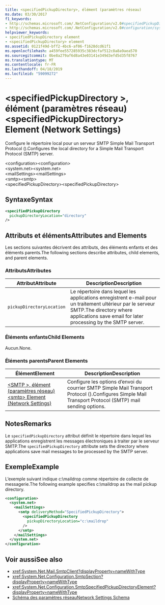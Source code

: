 ```yaml
---
title: <specifiedPickupDirectory>, élément (paramètres réseau)
ms.date: 03/30/2017
f1_keywords:
- http://schemas.microsoft.com/.NetConfiguration/v2.0#specifiedPickupDirectory
- http://schemas.microsoft.com/.NetConfiguration/v2.0#configuration/system.net/mailSettings/smtp/specifiedPickupDirectory
helpviewer_keywords:
- specifiedPickupDirectory element
- <specifiedPickupDirectory> element
ms.assetid: 0121f49d-bff2-4bc6-af06-f1628dcd61f1
ms.openlocfilehash: a459fee557285935c383dcfaf512c8a8a9aea570
ms.sourcegitcommit: 0be8a279af6d8a43e03141e349d3efd5d35f8767
ms.translationtype: MT
ms.contentlocale: fr-FR
ms.lasthandoff: 04/18/2019
ms.locfileid: "59099272"
---
```

# <a name="specifiedpickupdirectory-element-network-settings"></a><span data-ttu-id="391da-102">\<specifiedPickupDirectory >, élément (paramètres réseau)</span><span class="sxs-lookup"><span data-stu-id="391da-102">\<specifiedPickupDirectory> Element (Network Settings)</span></span>
<span data-ttu-id="391da-103">Configure le répertoire local pour un serveur SMTP Simple Mail Transport Protocol ().</span><span class="sxs-lookup"><span data-stu-id="391da-103">Configures the local directory for a Simple Mail Transport Protocol (SMTP) server.</span></span>  
  
 <span data-ttu-id="391da-104">\<configuration></span><span class="sxs-lookup"><span data-stu-id="391da-104">\<configuration></span></span>  
<span data-ttu-id="391da-105">\<system.net></span><span class="sxs-lookup"><span data-stu-id="391da-105">\<system.net></span></span>  
<span data-ttu-id="391da-106">\<mailSettings></span><span class="sxs-lookup"><span data-stu-id="391da-106">\<mailSettings></span></span>  
<span data-ttu-id="391da-107">\<smtp></span><span class="sxs-lookup"><span data-stu-id="391da-107">\<smtp></span></span>  
<span data-ttu-id="391da-108">\<specifiedPickupDirectory></span><span class="sxs-lookup"><span data-stu-id="391da-108">\<specifiedPickupDirectory></span></span>  
  
## <a name="syntax"></a><span data-ttu-id="391da-109">Syntaxe</span><span class="sxs-lookup"><span data-stu-id="391da-109">Syntax</span></span>  
  
```xml  
<specifiedPickupDirectory  
  pickupDirectoryLocation="directory"   
/>  
```  
  
## <a name="attributes-and-elements"></a><span data-ttu-id="391da-110">Attributs et éléments</span><span class="sxs-lookup"><span data-stu-id="391da-110">Attributes and Elements</span></span>  
 <span data-ttu-id="391da-111">Les sections suivantes décrivent des attributs, des éléments enfants et des éléments parents.</span><span class="sxs-lookup"><span data-stu-id="391da-111">The following sections describe attributes, child elements, and parent elements.</span></span>  
  
### <a name="attributes"></a><span data-ttu-id="391da-112">Attributs</span><span class="sxs-lookup"><span data-stu-id="391da-112">Attributes</span></span>  
  
|<span data-ttu-id="391da-113">Attribut</span><span class="sxs-lookup"><span data-stu-id="391da-113">Attribute</span></span>|<span data-ttu-id="391da-114">Description</span><span class="sxs-lookup"><span data-stu-id="391da-114">Description</span></span>|  
|---------------|-----------------|  
|`pickupDirectoryLocation`|<span data-ttu-id="391da-115">Le répertoire dans lequel les applications enregistrent e-mail pour un traitement ultérieur par le serveur SMTP.</span><span class="sxs-lookup"><span data-stu-id="391da-115">The directory where applications save email for later processing by the SMTP server.</span></span>|  
  
### <a name="child-elements"></a><span data-ttu-id="391da-116">Éléments enfants</span><span class="sxs-lookup"><span data-stu-id="391da-116">Child Elements</span></span>  
 <span data-ttu-id="391da-117">Aucun.</span><span class="sxs-lookup"><span data-stu-id="391da-117">None.</span></span>  
  
### <a name="parent-elements"></a><span data-ttu-id="391da-118">Éléments parents</span><span class="sxs-lookup"><span data-stu-id="391da-118">Parent Elements</span></span>  
  
|<span data-ttu-id="391da-119">Élément</span><span class="sxs-lookup"><span data-stu-id="391da-119">Element</span></span>|<span data-ttu-id="391da-120">Description</span><span class="sxs-lookup"><span data-stu-id="391da-120">Description</span></span>|  
|-------------|-----------------|  
|[<span data-ttu-id="391da-121">\<SMTP >, élément (paramètres réseau)</span><span class="sxs-lookup"><span data-stu-id="391da-121">\<smtp> Element (Network Settings)</span></span>](../../../../../docs/framework/configure-apps/file-schema/network/smtp-element-network-settings.md)|<span data-ttu-id="391da-122">Configure les options d’envoi du courrier SMTP Simple Mail Transport Protocol ().</span><span class="sxs-lookup"><span data-stu-id="391da-122">Configures Simple Mail Transport Protocol (SMTP) mail sending options.</span></span>|  
  
## <a name="remarks"></a><span data-ttu-id="391da-123">Notes</span><span class="sxs-lookup"><span data-stu-id="391da-123">Remarks</span></span>  
 <span data-ttu-id="391da-124">Le `specifiedPickupDirectory` attribut définit le répertoire dans lequel les applications enregistrent les messages électroniques à traiter par le serveur SMTP.</span><span class="sxs-lookup"><span data-stu-id="391da-124">The `specifiedPickupDirectory` attribute sets the directory where applications save mail messages to be processed by the SMTP server.</span></span>  
  
## <a name="example"></a><span data-ttu-id="391da-125">Exemple</span><span class="sxs-lookup"><span data-stu-id="391da-125">Example</span></span>  
 <span data-ttu-id="391da-126">L’exemple suivant indique c:\maildrop comme répertoire de collecte de messagerie.</span><span class="sxs-lookup"><span data-stu-id="391da-126">The following example specifies c:\maildrop as the mail pickup directory.</span></span>  
  
```xml  
<configuration>  
  <system.net>  
    <mailSettings>  
      <smtp deliveryMethod="SpecifiedPickupDirectory">  
        <specifiedPickupDirectory  
          pickupDirectoryLocation="c:\maildrop"  
        />  
      </smtp>  
    </mailSettings>  
  </system.net>  
</configuration>  
```  
  
## <a name="see-also"></a><span data-ttu-id="391da-127">Voir aussi</span><span class="sxs-lookup"><span data-stu-id="391da-127">See also</span></span>

- <xref:System.Net.Mail.SmtpClient?displayProperty=nameWithType>
- <xref:System.Net.Configuration.SmtpSection?displayProperty=nameWithType>
- <xref:System.Net.Configuration.SmtpSpecifiedPickupDirectoryElement?displayProperty=nameWithType>
- [<span data-ttu-id="391da-128">Schéma des paramètres réseau</span><span class="sxs-lookup"><span data-stu-id="391da-128">Network Settings Schema</span></span>](../../../../../docs/framework/configure-apps/file-schema/network/index.md)
